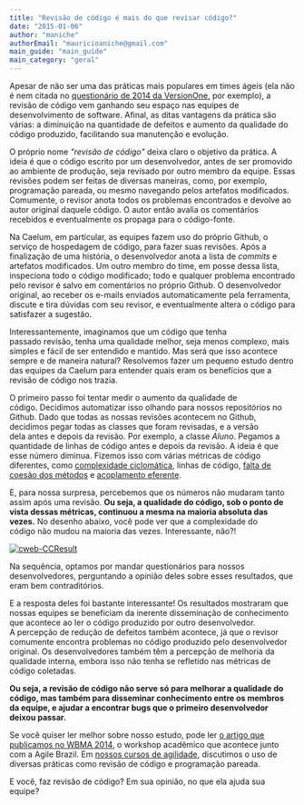 ```yaml
---
title: "Revisão de código é mais do que revisar código?"
date: "2015-01-06"
author: "maniche"
authorEmail: "mauricioaniche@gmail.com"
main_guide: "main_guide"
main_category: "geral"
---
```


Apesar de não ser uma das práticas mais populares em times ágeis (ela não é nem citada no [questionário de 2014 da VersionOne](http://stateofagile.versionone.com), por exemplo), a revisão de código vem ganhando seu espaço nas equipes de desenvolvimento de software. Afinal, as ditas vantagens da prática são várias: a diminuição na quantidade de defeitos e aumento da qualidade do código produzido, facilitando sua manutenção e evolução.

O próprio nome _"revisão de código"_ deixa claro o objetivo da prática. A ideia é que o código escrito por um desenvolvedor, antes de ser promovido ao ambiente de produção, seja revisado por outro membro da equipe. Essas revisões podem ser feitas de diversas maneiras, como, por exemplo, programação pareada, ou mesmo navegando pelos artefatos modificados. Comumente, o revisor anota todos os problemas encontrados e devolve ao autor original daquele código. O autor então avalia os comentários recebidos e eventualmente os propaga para o código-fonte.

Na Caelum, em particular, as equipes fazem uso do próprio Github, o serviço de hospedagem de código, para fazer suas revisões. Após a finalização de uma história, o desenvolvedor anota a lista de _commits_ e artefatos modificados. Um outro membro do time, em posse dessa lista, inspeciona todo o código modificado; todo e qualquer problema encontrado pelo revisor é salvo em comentários no próprio Github. O desenvolvedor original, ao receber os e-mails enviados automaticamente pela ferramenta, discute e tira dúvidas com seu revisor, e eventualmente altera o código para satisfazer a sugestão.

Interessantemente, imaginamos que um código que tenha passado revisão, tenha uma qualidade melhor, seja menos complexo, mais simples e fácil de ser entendido e mantido. Mas será que isso acontece sempre e de maneira natural? Resolvemos fazer um pequeno estudo dentro das equipes da Caelum para entender quais eram os benefícios que a revisão de código nos trazia.

O primeiro passo foi tentar medir o aumento da qualidade de código. Decidimos automatizar isso olhando para nossos repositórios no Github. Dado que todas as nossas revisões acontecem no Github, decidimos pegar todas as classes que foram revisadas, e a versão dela antes e depois da revisão. Por exemplo, a classe _Aluno_. Pegamos a quantidade de linhas de código antes e depois da revisão. A ideia é que esse número diminua. Fizemos isso com várias métricas de código diferentes, como [complexidade ciclomática](https://blog.caelum.com.br/medindo-a-complexidade-do-seu-codigo/), linhas de código, [falta de coesão dos métodos](https://blog.caelum.com.br/como-medir-a-coesao-lcom/) e [acoplamento eferente](https://blog.caelum.com.br/orientacao-a-objetos-uma-outra-perspectiva-sobre-o-acoplamento/).

E, para nossa surpresa, percebemos que os números não mudaram tanto assim após uma revisão. **Ou seja, a qualidade do código, sob o ponto de vista dessas métricas, continuou a mesma na maioria absoluta das vezes.** No desenho abaixo, você pode ver que a complexidade do código não mudou na maioria das vezes. Interessante, não?!

[![cweb-CCResult](https://blog.caelum.com.br/wp-content/uploads/2014/11/cweb-CCResult-300x300.png)](https://blog.caelum.com.br/wp-content/uploads/2014/11/cweb-CCResult.png)

Na sequência, optamos por mandar questionários para nossos desenvolvedores, perguntando a opinião deles sobre esses resultados, que eram bem contraditórios.

E a resposta deles foi bastante interessante! Os resultados mostraram que nossas equipes se beneficiam da inerente disseminação de conhecimento que acontece ao ler o código produzido por outro desenvolvedor. A percepção de redução de defeitos também acontece, já que o revisor comumente encontra problemas no código produzido pelo desenvolvedor original. Os desenvolvedores também têm a percepção de melhoria da qualidade interna, embora isso não tenha se refletido nas métricas de código coletadas.

**Ou seja, a revisão de código não serve só para melhorar a qualidade do código, mas também para disseminar conhecimento entre os membros da equipe, e ajudar a encontrar bugs que o primeiro desenvolvedor deixou passar.**

Se você quiser ler melhor sobre nosso estudo, pode ler [o artigo que publicamos no WBMA 2014](http://www.aniche.com.br/wp-content/uploads/2013/04/wbma-final3.pdf), o workshop acadêmico que acontece junto com a Agile Brazil. Em [nossos cursos de agilidade](https://www.caelum.com.br/curso-praticas-ageis/), discutimos o uso de diversas práticas como revisão de código e programação pareada.

E você, faz revisão de código? Em sua opinião, no que ela ajuda sua equipe?
